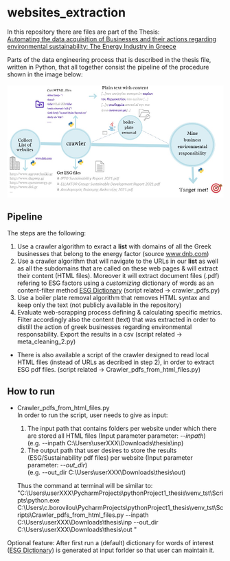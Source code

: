 # websites_extraction
In this repository there are files are part of the Thesis: <br>
[Automating the data acquisition of Businesses and their actions regarding environmental sustainability: The Energy Industry in Greece](Thesis_DI_Format%20(1).pdf)



Parts of the data engineering process that is described in the thesis file, written in Python, that all together consist the pipeline of the procedure shown in the image below:<br><br>
![Pipeline](pipeline.jpg)


## Pipeline
The steps are the following:
1. Use a crawler algorithm to exract a **list** with domains of all the Greek businesses that belong to the energy factor  (source www.dnb.com)
2. Use a crawler algorithm that will navigate to the URLs in our **list** as well as all the subdomains that are called on these web pages & will extract their content (HTML files). Moreover it will extract document files (.pdf) refering to ESG factors using a _customizing_ dictionary of words as an content-filter method [ESG Dictionary](esg_dict.csv)
 (script related &rightarrow; crawler_pdfs.py)
3. Use a boiler plate removal algorithm that removes HTML syntax and keep only the text (not publicly available in the repository)
4. Evaluate web-scrapping process defining & calculating specific metrics. Filter accordingly also the content (text) that was extracted in order to distill the action of greek businesses regarding environmental responsability. Export the results in a csv (script related &rightarrow; meta_cleaning_2.py)

* There is also available a script of the crawler designed to read local HTML files (instead of URLs as decribed in step 2), in order to extract ESG pdf files. (script related &rightarrow; Crawler_pdfs_from_html_files.py)

## How to run
- Crawler_pdfs_from_html_files.py <br>
   In order to run the script, user needs to give as input: 
    1. The input path that contains folders per website under which there are stored all HTML files (Input parameter parameter: _--inpath_) <br> (e.g. --inpath C:\Users\userXXX\Downloads\thesis\inp) <br> 
    2. The output path that user desires to store the results (ESG/Sustainability pdf files) per website  (Input parameter parameter: _--out_dir_) <br> (e.g. --out_dir C:\Users\userXXX\Downloads\thesis\out) <br> 
   
   Thus the command at terminal will be similar to: "C:\Users\userXXX\PycharmProjects\pythonProject1_thesis\venv_tst\Scripts\python.exe C:\Users\c.borovilou\PycharmProjects\pythonProject1_thesis\venv_tst\Scripts\Crawler_pdfs_from_html_files.py --inpath C:\Users\userXXX\Downloads\thesis\inp --out_dir C:\Users\userXXX\Downloads\thesis\out 
"

Optional feature:
After first run a (default) dictionary for words of interest ([ESG Dictionary](esg_dict.csv)) is generated at input forlder so that user can maintain it. 


